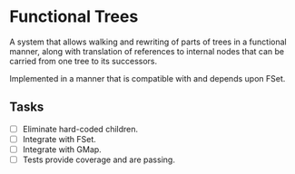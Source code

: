 Functional Trees
================

A system that allows walking and rewriting of parts of trees in a
functional manner, along with translation of references to internal
nodes that can be carried from one tree to its successors.

Implemented in a manner that is compatible with and depends upon FSet.

## Tasks
- [ ] Eliminate hard-coded children.
- [ ] Integrate with FSet.
- [ ] Integrate with GMap.
- [ ] Tests provide coverage and are passing.
